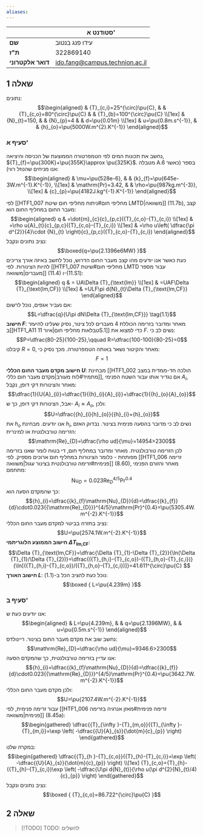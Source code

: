 ```yaml
---
aliases:
---
```

|                   | סטודנט א'                      |
| ----------------- | ------------------------------ |
| **שם**            | עידו פנג בנטוב                 |
| **ת"ז**           | 322869140                      |
| **דואר אלקטרוני** | ido.fang@campus.technion.ac.il |
## שאלה 1

נתונים:
$$\begin{aligned}
 & {T}_{c,i}=25^{\circ}\pu{C}, &  & {T}_{c,o}=80^{\circ}\pu{C} &  & {T}_{b}=100^{\circ}\pu{C}   \\[1ex]
 & {N}_{t}=150, &  & {N}_{p}=4 &  & d=\pu{0.01m} \\[1ex]
 & u=\pu{0.8m.s^{-1}}, &  & {h}_{o}=\pu{5000W.m^{2}.K^{-1}}
\end{aligned}$$
### סעיף א'
נחשב את תכונות המים לפי הטמפרטורה הממוצעת של הכניסה והיציאה, ${T}_{f}=\pu{300K}+\pu{355K}\approx \pu{325K}$. מטבלה A.6 בספר (כאשר אנו מניחים שהנוזל רווי):
$$\begin{aligned}
 & \mu=\pu{528e-6}, &  & {k}_{f}=\pu{645e-3W.m^{-1}.K^{-1}}, \\[1ex]
 & \mathrm{Pr}=3.42, &  & \rho=\pu{987kg.m^{-3}}, \\[1ex]
 & {c}_{p}=\pu{4182J.kg^{-1}.K^{-1}}
\end{aligned}$$

לפי [[HTF1_007 מחליפי חום#ניתוח מחליפי חום שיטת LMTD|משוואה]] $(\text{11.7b})$, קצב מעבר החום במחליף החום הוא:
$$\begin{aligned}
q & =\dot{m}_{c}{c}_{p,c}({T}_{c,o}-{T}_{c,i}) \\[1ex]
 & =\rho u{A}_{t}{c}_{p,c}({T}_{c,o}-{T}_{c,i}) \\[1ex]
 & =\rho u\left( \dfrac{\pi d^{2}}{4}\cdot {N}_{t} \right){c}_{p,c}({T}_{c,o}-{T}_{c,i})
\end{aligned}$$
נציב נתונים ונקבל:
$$\boxed{q=\pu{2.1396e6MW} }$$
כעת כאשר אנו יודעים מהו קצב מעבר החום הדרוש, נוכל לחשב באיזה אורך צריכים להיות הצינורות. לפי [[HTF1_007 מחליפי חום#שיטת LMTD עבור מספר מעברים|משוואה]] $(11.4)$ ו-$(\text{11.S1})$:
$$\begin{aligned}
q & = UA\Delta {T}_{\text{lm}} \\[1ex]
 & =UAF\Delta {T}_{\text{lm,CF}} \\[1ex]
 & =ULF\pi d{N}_{t}\Delta {T}_{\text{lm,CF}}
\end{aligned}$$
אם נעביר אגפים, נוכל לרשום:
$$L=\dfrac{q}{U\pi dN\Delta {T}_{\text{lm,CF}}} \tag{1.1}$$
**חישוב $F$**:
מאחר ומדובר בזרימה הכוללת 4 מעברים לכל צינור, נסיק שעלינו להיעזר ב[[HTF1_A11 טבלאות מחליפי חום|איור 11S.1]] כדי למצוא את $F$. נשים לב כי:
$$P=\dfrac{80-25}{100-25},\qquad R=\dfrac{100-100}{80-25}=0$$
קיבלנו $R=0$, מאחר והקיטור נשאר באותה הטמפרטורה. מכך נסיק כי:
$$F=1$$

**חישוב מקדם מעבר החום הכללי $U$**:
מבחינת [[HTF1_002 הולכה חד-ממדית במצב מתמיד#לוח מעורב|מקדם מעבר חום כללי]], אם נגדיר אותו עבור השטח הפנימי ${A}_{i}$, מאחר והצינורות דקי דופן, נקבל:
$$\dfrac{1}{U{A}_{i}}=\dfrac{1}{{h}_{i}{A}_{i}}+\dfrac{1}{{h}_{o}{A}_{o}}$$
אבל, הצינורות דקי דופן, כך ש- ${A}_{i}\approx {A}_{o}$, ולכן:
$$U=\dfrac{{h}_{i}{h}_{o}}{{h}_{i}+{h}_{o}}$$
את ${h}_{o}$ אנו יודעים. מבחינת ${h}_{i}$, נשים לב כי מדובר בהסעה פנימית בצינור. נבדוק האזם הזרימה טורבולנטית או למינרית:
$$\mathrm{Re}_{D}=\dfrac{\rho ud}{\mu}=14954>2300$$
לכן הזרימה טורבולנטית. מאחר ומדובר במחליף חום, די בטוח לומר שאנו בזרימה מפותחת - כלומר הצינורות במחליף חום ארוכים מספיק. לפי [[HTF1_006 זרימה פנימית#זרימה טורבולנטית בצינור עגול|משוואה]] $(\text{8.60})$, מאחר והזורם הפנימי מתחמם:
$$\mathrm{Nu}_{D}=0.023{\mathrm{{Re}}_{D}}^{4/5}\mathrm{Pr}^{0.4}$$
כך שהמקדם הסעה הוא:
$${h}_{i}=\dfrac{{k}_{f}\mathrm{Nu}_{D}}{d}=\dfrac{{k}_{f}}{d}\cdot0.023{{\mathrm{Re}_{D}}}^{4/5}\mathrm{Pr}^{0.4}=\pu{5305.4W.m^{-2}.K^{-1}}$$
נציב בחזרה בביטוי למקדם מעבר החום הכללי:
$$U=\pu{2574.1W.m^{-2}.K^{-1}}$$
**חישוב הממוצע הלוגריתמי $\Delta {T}_{\text{lm,CF}}$**:
$$\Delta {T}_{\text{lm,CF}}=\dfrac{\Delta {T}_{1}-\Delta {T}_{2}}{\ln(\Delta {T}_{1}/\Delta {T}_{2})}=\dfrac{({T}_{h,i}-{T}_{c,o})-({T}_{h,o}-{T}_{c,i})}{\ln[({T}_{h,i}-{T}_{c,o})/({T}_{h,o}-{T}_{c,i})]}=41.611^{\circ}\pu{C} $$
**חישוב האורך $L$**:
נוכל כעת להציב הכל ב-$(\text{1.1})$:
$$\boxed {
L=\pu{4.239m}
 }$$
### סעיף ב'
אנו יודעים כעת ש:
$$\begin{aligned}
 & L=\pu{4.239m}, &  &  q=\pu{2.1396MW},  &  &  u=\pu{0.5m.s^{-1}}
\end{aligned}$$
נחשב שוב את מקדם מעבר החום בצינור. ריינולדס:
$$\mathrm{Re}_{D}=\dfrac{\rho ud}{\mu}=9346.6>2300$$
אנו עדיין בזרימה טורבולנטית, כך שהמקדם הסעה:
$${h}_{i}=\dfrac{{k}_{f}\mathrm{Nu}_{D}}{d}=\dfrac{{k}_{f}}{d}\cdot0.023{{\mathrm{Re}_{D}}}^{4/5}\mathrm{Pr}^{0.4}=\pu{3642.7W.m^{-2}.K^{-1}}$$
ולכן מקדם מעבר החום הכללי:
$$U=\pu{2107.4W.m^{-2}.K^{-1}}$$
עבור זרימה פנימית, לפי [[HTF1_006 זרימה פנימית#מאזן אנרגיה בזרימה פנימית|משוואה]] $(\text{8.45a})$:
$$\begin{gathered}
\dfrac{{T}_{\infty }-{T}_{m,o}}{{T}_{\infty }-{T}_{m,i}}=\exp \left( -\dfrac{{U}{A}_{s}}{\dot{m}{c}_{p}} \right)
\end{gathered}$$
במקרה שלנו:
$$\begin{gathered}
\dfrac{{T}_{h }-{T}_{c,o}}{{T}_{h}-{T}_{c,i}}=\exp \left( -\dfrac{{U}{A}_{s}}{\dot{m}{c}_{p}} \right) \\[1ex]
{T}_{c,o}={T}_{h}-({T}_{h}-{T}_{c,i})\exp \left( -\dfrac{U\pi d{N}_{t}}{\rho u(\pi d^{2}{N}_{t}/4){c}_{p}} \right)
\end{gathered}$$
נציב נתונים ונקבל:
$$\boxed {
{T}_{c,o}=86.722^{\circ}\pu{C} 
 }$$
## שאלה 2
>[!TODO] TODO: להשלים